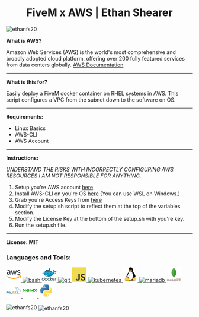<h1 align="center">FiveM x AWS | Ethan Shearer</h1>
<p align="left"> <img src="https://komarev.com/ghpvc/?username=ethanfs20&label=Profile%20views&color=0e75b6&style=flat-square" alt="ethanfs20" /> </p>

**What is AWS?**


Amazon Web Services (AWS) is the world's most comprehensive and broadly adopted cloud platform, offering over 200 fully featured services from data centers globally. [AWS Documentation](https://aws.amazon.com/what-is-aws/)

---
**What is this for?**

Easily deploy a FiveM docker container on RHEL systems in AWS. This script configures a VPC from the subnet down to the software on OS.

---

**Requirements:**

* Linux Basics
* AWS-CLI
* AWS Account

---

**Instructions:**

*UNDERSTAND THE RISKS WITH INCORRECTLY CONFIGURING AWS RESOURCES*
*I AM NOT RESPONSIBLE FOR ANYTHING.*

1. Setup you're AWS account [here](https://aws.amazon.com/what-is-aws/)
2. Install AWS-CLI on you're OS [here](https://docs.aws.amazon.com/cli/latest/userguide/getting-started-install.html) (You can use WSL on Windows.)
3. Grab you're Access Keys from [here](https://docs.aws.amazon.com/IAM/latest/UserGuide/id_credentials_access-keys.html)
4. Modify the setup.sh script to reflect them at the top of the variables section.
5. Modify the License Key at the bottom of the setup.sh with you're key.
6. Run the setup.sh file.

---

**License: MIT**

<h3 align="left">Languages and Tools:</h3>
<p align="left"> <a href="https://aws.amazon.com" target="_blank" rel="noreferrer"> <img src="https://raw.githubusercontent.com/devicons/devicon/master/icons/amazonwebservices/amazonwebservices-original-wordmark.svg" alt="aws" width="40" height="40"/> </a> <a href="https://www.gnu.org/software/bash/" target="_blank" rel="noreferrer"> <img src="https://www.vectorlogo.zone/logos/gnu_bash/gnu_bash-icon.svg" alt="bash" width="40" height="40"/> </a> <a href="https://www.docker.com/" target="_blank" rel="noreferrer"> <img src="https://raw.githubusercontent.com/devicons/devicon/master/icons/docker/docker-original-wordmark.svg" alt="docker" width="40" height="40"/> </a> <a href="https://git-scm.com/" target="_blank" rel="noreferrer"> <img src="https://www.vectorlogo.zone/logos/git-scm/git-scm-icon.svg" alt="git" width="40" height="40"/> </a> <a href="https://developer.mozilla.org/en-US/docs/Web/JavaScript" target="_blank" rel="noreferrer"> <img src="https://raw.githubusercontent.com/devicons/devicon/master/icons/javascript/javascript-original.svg" alt="javascript" width="40" height="40"/> </a> <a href="https://kubernetes.io" target="_blank" rel="noreferrer"> <img src="https://www.vectorlogo.zone/logos/kubernetes/kubernetes-icon.svg" alt="kubernetes" width="40" height="40"/> </a> <a href="https://www.linux.org/" target="_blank" rel="noreferrer"> <img src="https://raw.githubusercontent.com/devicons/devicon/master/icons/linux/linux-original.svg" alt="linux" width="40" height="40"/> </a> <a href="https://mariadb.org/" target="_blank" rel="noreferrer"> <img src="https://www.vectorlogo.zone/logos/mariadb/mariadb-icon.svg" alt="mariadb" width="40" height="40"/> </a> <a href="https://www.mongodb.com/" target="_blank" rel="noreferrer"> <img src="https://raw.githubusercontent.com/devicons/devicon/master/icons/mongodb/mongodb-original-wordmark.svg" alt="mongodb" width="40" height="40"/> </a> <a href="https://www.mysql.com/" target="_blank" rel="noreferrer"> <img src="https://raw.githubusercontent.com/devicons/devicon/master/icons/mysql/mysql-original-wordmark.svg" alt="mysql" width="40" height="40"/> </a> <a href="https://www.nginx.com" target="_blank" rel="noreferrer"> <img src="https://raw.githubusercontent.com/devicons/devicon/master/icons/nginx/nginx-original.svg" alt="nginx" width="40" height="40"/> </a> <a href="https://www.python.org" target="_blank" rel="noreferrer"> <img src="https://raw.githubusercontent.com/devicons/devicon/master/icons/python/python-original.svg" alt="python" width="40" height="40"/> </a> </p>

<p><img align="left" src="https://github-readme-stats.vercel.app/api/top-langs?username=ethanfs20&show_icons=true&theme=dark&locale=en&layout=compact" alt="ethanfs20" /></p>

<p>&nbsp;<img align="center" src="https://github-readme-stats.vercel.app/api?username=ethanfs20&show_icons=true&theme=dark&locale=en" alt="ethanfs20" /></p>

